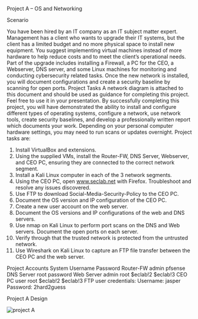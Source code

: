 Project A – OS and Networking

Scenario

You have been hired by an IT company as an IT subject matter expert. Management has a client who
wants to upgrade their IT systems, but the client has a limited budget and no more physical space to
install new equipment. You suggest implementing virtual machines instead of more hardware to help
reduce costs and to meet the client’s operational needs. Part of the upgrade includes installing a
Firewall, a PC for the CEO, a Webserver, DNS server, and some Linux machines for monitoring and
conducting cybersecurity related tasks. Once the new network is installed, you will document
configurations and create a security baseline by scanning for open ports.
Project Tasks
A network diagram is attached to this document and should be used as guidance for completing this
project. Feel free to use it in your presentation.
By successfully completing this project, you will have demonstrated the ability to install and configure
different types of operating systems, configure a network, use network tools, create security baselines,
and develop a professionally written report which documents your work. Depending on your personal
computer hardware settings, you may need to run scans or updates overnight.
Project tasks are:
1. Install VirtualBox and extensions.
2. Using the supplied VMs, install the Router-FW, DNS Server, Webserver, and CEO PC, ensuring they
are connected to the correct network segment.
3. Install a Kali Linux computer in each of the 3 network segments.
4. Using the CEO PC, open www.seclab.net with Firefox. Troubleshoot and resolve any issues
discovered.
5. Use FTP to download Social-Media-Security-Policy to the CEO PC.
6. Document the OS version and IP configuration of the CEO PC.
7. Create a new user account on the web server.
8. Document the OS versions and IP configurations of the web and DNS servers.
9. Use nmap on Kali Linux to perform port scans on the DNS and Web servers. Document the open
ports on each server.
10. Verify through that the trusted network is protected from the untrusted network.
11. Use Wireshark on Kali Linux to capture an FTP file transfer between the CEO PC and the web
server.

Project Accounts
System Username Password
Router-FW admin pfsense
DNS Server root password
Web Server admin
root
$eclab!2
$eclab!3
CEO PC user
root
$eclab!2
$eclab!3
FTP user credentials: Username: jasper Password: 2hard2guess

Project A Design 

![project A](https://user-images.githubusercontent.com/78877077/117551182-11385c80-b00a-11eb-89d4-dff7f5db5ffa.jpg)

